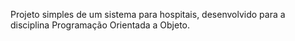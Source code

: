 Projeto simples de um sistema para hospitais, desenvolvido para a disciplina Programação Orientada a Objeto.
